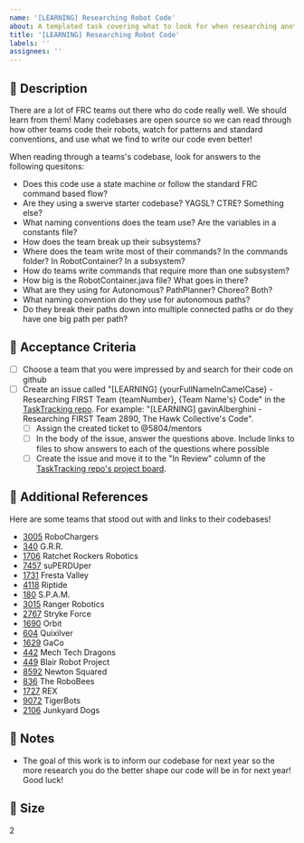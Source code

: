 ```yaml
---
name: '[LEARNING] Researching Robot Code'
about: A templated task covering what to look for when researching another team's robot code. Assign yourself to the task and complete it as instructed below.
title: '[LEARNING] Researching Robot Code'
labels: ''
assignees: ''
---
```


## 🎯 Description

There are a lot of FRC teams out there who do code really well. We should learn from them! Many codebases are open source so we can read through how other teams code their robots, watch for patterns and standard conventions, and use what we find to write our code even better!

When reading through a teams's codebase, look for answers to the following quesitons:
 - Does this code use a state machine or follow the standard FRC command based flow?
 - Are they using a swerve starter codebase? YAGSL? CTRE? Something else?
 - What naming conventions does the team use? Are the variables in a constants file?
 - How does the team break up their subsystems?
 - Where does the team write most of their commands? In the commands folder? In RobotContainer? In a subsystem?
 - How do teams write commands that require more than one subsystem?
 - How big is the RobotContainer.java file? What goes in there?
 - What are they using for Autonomous? PathPlanner? Choreo? Both?
 - What naming convention do they use for autonomous paths?
 - Do they break their paths down into multiple connected paths or do they have one big path per path?

## 📂 Acceptance Criteria
- [ ] Choose a team that you were impressed by and search for their code on github
- [ ] Create an issue called "[LEARNING] {yourFullNameInCamelCase} - Researching FIRST Team {teamNumber}, {Team Name's} Code" in the [TaskTracking repo](https://github.com/5804/TaskTracking/tree/main). For example: "[LEARNING] gavinAlberghini - Researching FIRST Team 2890, The Hawk Collective's Code".
  - [ ] Assign the created ticket to @5804/mentors
  - [ ] In the body of the issue, answer the questions above. Include links to files to show answers to each of the questions where possible
  - [ ] Create the issue and move it to the "In Review" column of the [TaskTracking repo's project board](https://github.com/orgs/5804/projects/1). 

## 🔗 Additional References
Here are some teams that stood out with and links to their codebases!
 - [3005](https://github.com/frc3005) RoboChargers
 - [340](https://github.com/greater-rochester-robotics) G.R.R.
 - [1706](https://github.com/rr1706) Ratchet Rockers Robotics
 - [7457](https://github.com/suPURDUEper) suPERDUper
 - [1731](https://github.com/team1731/FRC2025) Fresta Valley
 - [4118](https://github.com/FRC-Riptide-4118) Riptide
 - [180](https://github.com/frc180) S.P.A.M.
 - [3015](https://github.com/3015rangerrobotics) Ranger Robotics
 - [2767](https://github.com/strykeforce) Stryke Force
 - [1690](https://github.com/team1690) Orbit
 - [604](https://github.com/frc604) Quixilver
 - [1629](https://github.com/gaco1629) GaCo
 - [442](https://github.com/team422) Mech Tech Dragons
 - [449](https://github.com/blair-robot-project) Blair Robot Project
 - [8592](https://github.com/frc8592) Newton Squared
 - [836](https://gitlab.com/growingstems/frc-836-the-robobees) The RoboBees
 - [1727](https://github.com/frc-team-1727) REX
 - [9072](https://github.com/team9072) TigerBots
 - [2106](https://github.com/WindingMotor/SwerveDrive2025) Junkyard Dogs

## 📓 Notes
- The goal of this work is to inform our codebase for next year so the more research you do the better shape our code will be in for next year! Good luck!

## 🎈 Size
2
